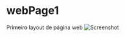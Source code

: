 # webPage1
Primeiro layout de página web
![Screenshot](https://user-images.githubusercontent.com/100943409/165095040-a85cdf67-225f-4644-8e27-6b69b774b1aa.png)
